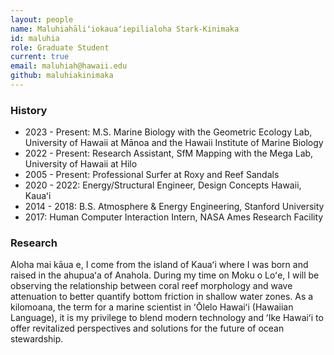 ```yaml
---
layout: people
name: Maluhiahāliʻiokauaʻiepilialoha Stark-Kinimaka
id: maluhia
role: Graduate Student
current: true
email: maluhiah@hawaii.edu
github: maluhiakinimaka
---
```


### History

- 2023 - Present: M.S. Marine Biology with the Geometric Ecology Lab, University of Hawaii at Mānoa and the Hawaii Institute of Marine Biology
- 2022 - Present: Research Assistant, SfM Mapping with the Mega Lab, University of Hawaii at Hilo
- 2005 - Present: Professional Surfer at Roxy and Reef Sandals
- 2020 - 2022: Energy/Structural Engineer, Design Concepts Hawaii, Kauaʻi
- 2014 - 2018: B.S. Atmosphere & Energy Engineering, Stanford University
- 2017: Human Computer Interaction Intern, NASA Ames Research Facility

### Research

Aloha mai kāua e, I come from the island of Kauaʻi where I was born and raised in the ahupuaʻa of Anahola. During my time on Moku o Loʻe, 
I will be observing the relationship between coral reef morphology and wave attenuation to better quantify bottom friction in shallow water zones. 
As a kilomoana, the term for a marine scientist in ʻŌlelo Hawaiʻi (Hawaiian Language), it is my privilege to blend modern technology and ʻIke Hawaiʻi to offer 
revitalized perspectives and solutions for the future of ocean stewardship.
